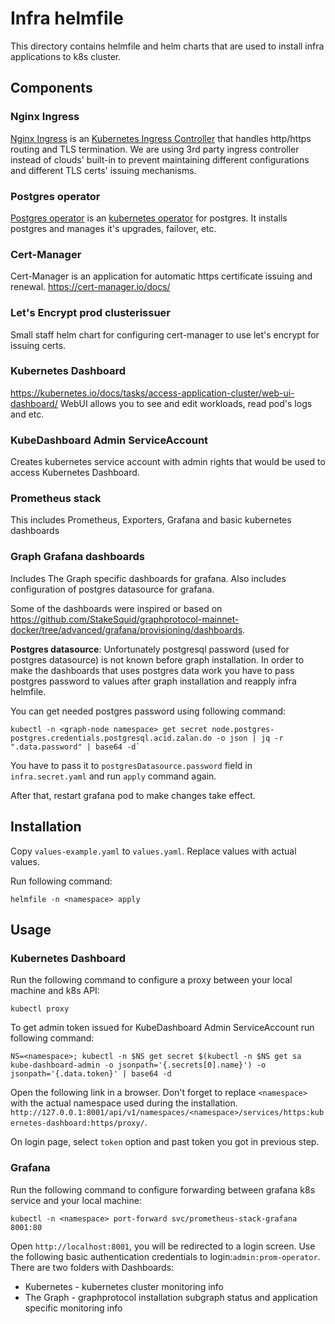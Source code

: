 # Infra helmfile
This directory contains helmfile and helm charts that are used to install infra applications to k8s cluster.

## Components
### Nginx Ingress
[Nginx Ingress](https://www.nginx.com/products/nginx-ingress-controller/) is an [Kubernetes Ingress Controller](https://kubernetes.io/docs/concepts/services-networking/ingress-controllers/) that handles http/https routing and TLS termination.
We are using 3rd party ingress controller instead of clouds' built-in to prevent maintaining different configurations and different TLS certs' issuing mechanisms.

### Postgres operator
[Postgres operator](https://postgres-operator.readthedocs.io/en/latest/) is an [kubernetes operator](https://kubernetes.io/docs/concepts/extend-kubernetes/operator/) for postgres. It installs postgres and manages it's upgrades, failover, etc.

### Cert-Manager
Cert-Manager is an application for automatic https certificate issuing and renewal.
https://cert-manager.io/docs/

### Let's Encrypt prod clusterissuer
Small staff helm chart for configuring cert-manager to use let's encrypt for issuing certs.

### Kubernetes Dashboard
https://kubernetes.io/docs/tasks/access-application-cluster/web-ui-dashboard/
WebUI allows you to see and edit workloads, read pod's logs and etc.

### KubeDashboard Admin ServiceAccount
Creates kubernetes service account with admin rights that would be used to access Kubernetes Dashboard.

### Prometheus stack
This includes Prometheus, Exporters, Grafana and basic kubernetes dashboards

### Graph Grafana dashboards
Includes The Graph specific dashboards for grafana. Also includes configuration of postgres datasource for grafana.

Some of the dashboards were inspired or based on https://github.com/StakeSquid/graphprotocol-mainnet-docker/tree/advanced/grafana/provisioning/dashboards.

**Postgres datasource**:
Unfortunately postgresql password (used for postgres datasource) is not known before graph installation.
In order to make the dashboards that uses postgres data work you have to pass postgres password to values after graph installation and reapply infra helmfile.

You can get needed postgres password using following command:
```
kubectl -n <graph-node namespace> get secret node.postgres-postgres.credentials.postgresql.acid.zalan.do -o json | jq -r ".data.password" | base64 -d`
```

You have to pass it to `postgresDatasource.password` field in `infra.secret.yaml` and run `apply` command again.

After that, restart grafana pod to make changes take effect.

## Installation
Copy `values-example.yaml` to `values.yaml`. Replace values with actual values.

Run following command:
```
helmfile -n <namespace> apply
```

## Usage
### Kubernetes Dashboard
Run the following command to configure a proxy between your local machine and k8s API:
```
kubectl proxy
```

To get admin token issued for KubeDashboard Admin ServiceAccount run following command:
```
NS=<namespace>; kubectl -n $NS get secret $(kubectl -n $NS get sa kube-dashboard-admin -o jsonpath='{.secrets[0].name}') -o jsonpath='{.data.token}' | base64 -d
```

Open the following link in a browser. Don't forget to replace `<namespace>` with the actual namespace used during the installation.
`http://127.0.0.1:8001/api/v1/namespaces/<namespace>/services/https:kubernetes-dashboard:https/proxy/`.

On login page, select `token` option and past token you got in previous step.

### Grafana
Run the following command to configure forwarding between grafana k8s service and your local machine:
```
kubectl -n <namespace> port-forward svc/prometheus-stack-grafana 8001:80
```

Open `http://localhost:8001`, you will be redirected to a login screen.
Use the following basic authentication credentials to login:`admin:prom-operator`.
There are two folders with Dashboards:
- Kubernetes - kubernetes cluster monitoring info
- The Graph - graphprotocol installation subgraph status and application specific monitoring info
